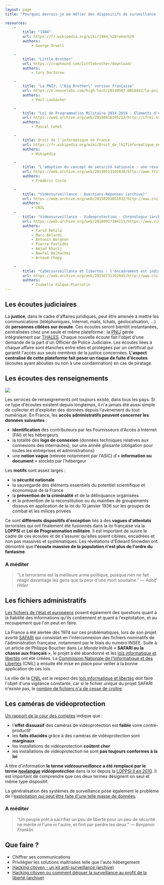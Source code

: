 ```yaml
---
layout: page
title: "Pourquoi devrais-je me méfier des dispositifs de surveillance ? Ils sont là pour notre sécurité non ?"

resources:
    -
        title: "1984"
        url: https://fr.wikipedia.org/wiki/1984_%28roman%29
        authors:
            - George Orwell

    -
        title: "Little Brother"
        url: https://craphound.com/littlebrother/download/
        authors:
            - Cory Doctorow

    -
        title: "La PNIJ, \"Big Brother\" version française"
        url: https://o.nouvelobs.com/high-tech/20130507.OBS8442/la-pnij-big-brother-version-francaise.html
        authors:
            - Paul Laubacher

    -
        title: "Loi de Programmation Militaire 2014-2019 : Eléments d'évaluation du risque législatif lié à l'article 13 (PDF, archive)"
        url: https://web.archive.org/web/20190416195213/http://ifrei.org/tiki-download_file.php?fileId=59
        authors:
            - Pascal Cohet

    -
        title: Droit de l'informatique en France
        url: https://fr.wikipedia.org/wiki/Droit_de_l%27informatique_en_France
        authors:
            - Wikipédia

    -
        title: "L'adoption du concept de sécurité nationale : une révolution conceptuelle qui peine à s'exprimer (PDF, archive)"
        url: https://web.archive.org/web/20130513101838/http://www.frstrategie.org/barreFRS/publications/rd/2011/RD_201103.pdf
        authors:
            - Frédéric Coste

    -
        title: "Vidéosurveillance - Questions-Réponses (archive)"
        url: https://web.archive.org/web/20150201055932/http://www.cnil.fr/les-themes/videosurveillance/questions-reponses/
        authors:
            - CNIL
    -
        title: "Videosurveillance - Videoprotection - Chronologie (archive)"
        url: https://web.archive.org/web/20160917104113/https://www.videosurveillance-videoprotection.fr/chronologie
        authors:
            - Farid Rehila
            - Marc Belardi
            - Antonin Borgnon
            - Pierre Pavlidès
            - Amjad Kharij
            - Nawfal Belhachmi
            - Arnaud Chopy

    -
        title: "Cybersurveillance et libertés : l'encadrement est indispensable (archive)"
        url: https://web.archive.org/web/20150731162945/http://www.cnil.fr/nc/linstitution/actualite/article/article/cybersurveillance-et-libertes-lencadrement-est-indispensable/
        authors:
            - Isabelle Falque-Pierrotin
---
```


<h2><i class="glyphicon glyphicon-hand-right" aria-hidden="true"></i> Les écoutes judiciaires</h2>

La **justice**, dans le cadre d'affaires juridiques, peut être amenée à mettre
les communications (téléphoniques, Internet, mails, tchats, géolocalisation,
...) de **personnes ciblées sur écoute**. Ces écoutes seront bientôt
instantanées, centralisées chez une seule et même plateforme : la [PNIJ][] gérée
intégralement par [THALES](https://fr.wikipedia.org/wiki/Thales). Chaque
nouvelle écoute fait l'objet d'une demande de la part d'un Officier de Police
Judiciaire. Les écoutes liées à chaque affaire sont étanches entre elles et
protégées par un certificat qui garantit l'accès aux seuls membres de la justice
concernées. **L'aspect centralisé de cette plateforme fait peser un risque de
fuite d'écoutes** (écoutes ayant abouties ou non à une condamnation) en cas de
piratage.

<h2><i class="glyphicon glyphicon-hand-right" aria-hidden="true"></i> Les écoutes des renseignements</h2>

<img src="/images/obama-prism-raccroche.jpg" class="pull-right img-responsive floating-image img-thumbnail">

Les services de renseignements ont toujours existé, dans tous les pays. Si ce
type d'écoutes existent depuis longtemps, il n'a jamais été aussi simple de
collecter et d'exploiter des données depuis l'avènement du tout numérique. En
France, les **accès administratifs peuvent concerner les données suivantes** :

- **identification** des contributeurs par les Fournisseurs d'Accès à Internet
  (FAI) et les hébergeurs
- la totalité des **logs de connexion** (données techniques relatives aux
  connexions des internautes), sur une année glissante (obligation pour toutes
  les entreprises et administrations)
- une **notion vague** (relevée notamment par l'ASIC) d'« **information ou
  document** » stockés par l'hébergeur

Les **motifs** sont assez larges :

- la **sécurité nationale**
- la sauvegarde des éléments essentiels du potentiel scientifique et économique
  de la France
- la **prévention de la criminalité** et de la délinquance organisées
- et la prévention de la reconstitution ou du maintien de groupements dissous
  en application de la loi du 10 janvier 1936 sur les groupes de combat et les
  milices privées

Ce sont **différents dispositifs d'exception** liés à des **vagues
d'attentats** terroristes qui ont finalement été fusionnés dans la loi
française via la **LOPPSI** et **Loi de Programmation militaire**. Il est
important de suivre le cadre de ces écoutes et de s'assurer qu'elles soient
ciblées, encadrées et non pas massives et systématiques. Les révélations
d'Edward Snowden ont démontré que **l'écoute massive de la population n'est
plus de l'ordre du fantasme**.

<h3>A méditer</h3>

> "Le terrorisme est la meilleure arme politique, puisque rien ne fait réagir
> davantage les gens que la peur d'une mort soudaine." &mdash; <em>Adolf
> Hitler</em>

<h2><i class="glyphicon glyphicon-hand-right" aria-hidden="true"></i> Les fichiers administratifs</h2>

[Les fichiers de l'état et
européens](https://fr.wikipedia.org/wiki/Fichage_en_France) posent également des
questions quant à la fiabilité des informations qu'ils contiennent et quant à
l'exploitation, et au recoupement que l'on peut en faire.

La France a été alertée dès 1974 sur ces problématiques, lors de son projet
avorté [SAFARI][] qui consistait en l'interconnexion des fichiers nominatifs de
l'administration française, notamment par le biais du numéro INSEE. Suite à un
article de Philippe Boucher dans _Le Monde_ intitulé « **SAFARI ou la chasse aux
français** », le projet a été abandonné et les [lois informatique et
libertés](https://fr.wikipedia.org/wiki/Loi_informatique_et_libert%C3%A9s) ont
été créées. La [Commission Nationale de l'Informatique et des
Libertés](https://fr.wikipedia.org/wiki/Commission_nationale_de_l%27informatique_et_des_libert%C3%A9s)
(CNIL) a ensuite été mise en place pour veiller à la bonne application de ces
lois.

Le rôle de la [CNIL](https://cnil.fr) est le respect des [lois informatique et
libertés](https://fr.wikipedia.org/wiki/Loi_informatique_et_libert%C3%A9s) doit
faire l'objet d'une vigilance constante, car si le fichier unique du projet
SAFARI n'existe pas, le [nombre de fichiers n'a de cesse de
croître](https://fr.wikipedia.org/wiki/Fichage_en_France).

<h2><i class="glyphicon glyphicon-hand-right" aria-hidden="true"></i> Les caméras de vidéoprotection</h2>

[Un rapport de la cour des comptes][cour-des-comptes] indique que :

- l'**effet dissuasif** des caméras de vidéoprotection est **faible** voire
  contre-productif
- les **faits élucidés** grâce à des caméras de vidéoprotection sont **marginaux**
- les installations de vidéoprotection **coûtent cher**
- les installations de vidéoprotection ne sont **pas toujours conformes à la loi**

A titre d'information **le terme _vidéosurveillance_ a été remplacé par le terme
[novlangue](https://fr.wikipedia.org/wiki/Novlangue) _vidéoprotection_** dans la
loi depuis la [LOPPSI II en 2010][LOPPSI II]. Il est important de comprendre que
ces deux termes désignent un seul et même type dispositif.

La généralisation des systèmes de surveillance pose également le problème de
l'[exploitation qui peut être faite d'une telle masse de données][prevoir-crimes].

<h3>A méditer</h3>

> "Un peuple prêt à sacrifier un peu de liberté pour un peu de sécurité ne
> mérite ni l'une ni l'autre, et finit par perdre les deux." &mdash;
> <em>Benjamin Franklin</em>

<h2><i class="glyphicon glyphicon-hand-right" aria-hidden="true"></i> Que faire ?</h2>

- Chiffrer ses communications
- Privilégier les solutions maîtrisées telle que l'auto hébergement
- [Hacking citoyen - un kit anti-surveillance (archive)][hacking-citoyen]
- [Hacking citoyen ou comment déjouer la surveillance au profit de la liberté (archive)][m4psnet]

[LOPPSI II]: https://fr.wikipedia.org/wiki/Loi_d%27orientation_et_de_programmation_pour_la_performance_de_la_s%C3%A9curit%C3%A9_int%C3%A9rieure
[PNIJ]: https://www.franceculture.fr/societe/la-pnij-ou-les-nouvelles-grandes-oreilles-de-la-justice-francaise
[SAFARI]: https://fr.wikipedia.org/wiki/Syst%C3%A8me_automatis%C3%A9_pour_les_fichiers_administratifs_et_le_r%C3%A9pertoire_des_individus
[hacking-citoyen]: https://web.archive.org/web/20161116093448/http://www.siliconmaniacs.org/%C2%AB-hacking-citoyen-%C2%BB-un-kit-citoyen-anti-surveillance/
[m4psnet]: https://web.archive.org/web/20110628004241/http://h4cker.net/blog/2009/05/m4psnet-une-cartographie-de-la-videosurveillance/
[prevoir-crimes]: https://web.archive.org/web/20160822000039/http://ecs-digital.com/general/prevoir-crimes-big-data-blue-crush/
[cour-des-comptes]: https://www.lemonde.fr/blog/bugbrother/2011/07/14/la-cour-des-comptes-enterre-la-videosurveillance/
